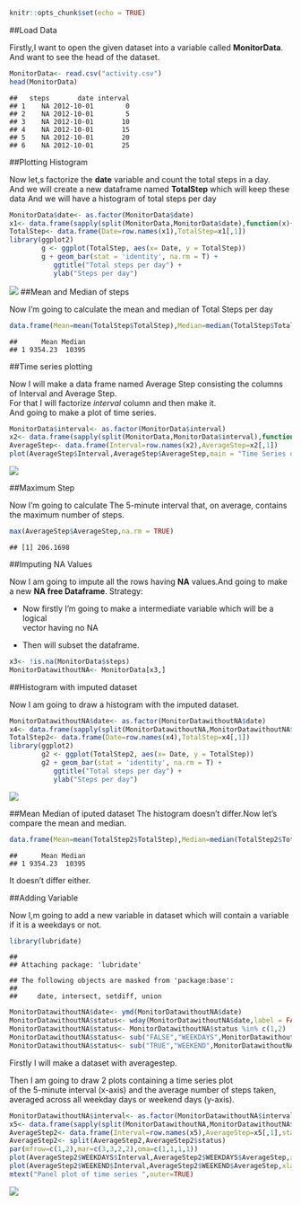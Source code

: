``` r
knitr::opts_chunk$set(echo = TRUE)
```

\#\#Load Data

Firstly,I want to open the given dataset into a variable called
**MonitorData**.  
And want to see the head of the dataset.

``` r
MonitorData<- read.csv("activity.csv")
head(MonitorData)
```

    ##   steps       date interval
    ## 1    NA 2012-10-01        0
    ## 2    NA 2012-10-01        5
    ## 3    NA 2012-10-01       10
    ## 4    NA 2012-10-01       15
    ## 5    NA 2012-10-01       20
    ## 6    NA 2012-10-01       25

\#\#Plotting Histogram

Now let,s factorize the **date** variable and count the total steps in a
day.  
And we will create a new dataframe named **TotalStep** which will keep
these data And we will have a histogram of total steps per day

``` r
MonitorData$date<- as.factor(MonitorData$date)
x1<- data.frame(sapply(split(MonitorData,MonitorData$date),function(x){sum(x[,1],na.rm = TRUE)}))
TotalStep<- data.frame(Date=row.names(x1),TotalStep=x1[,1])
library(ggplot2)
        g <- ggplot(TotalStep, aes(x= Date, y = TotalStep))
        g + geom_bar(stat = 'identity', na.rm = T) +
           ggtitle("Total steps per day") +
           ylab("Steps per day")
```

![](coursera1_files/figure-markdown_github/hist-1.png) \#\#Mean and
Median of steps

Now I’m going to calculate the mean and median of Total Steps per day

``` r
data.frame(Mean=mean(TotalStep$TotalStep),Median=median(TotalStep$TotalStep),row.names = NULL)
```

    ##      Mean Median
    ## 1 9354.23  10395

\#\#Time series plotting

Now I will make a data frame named Average Step consisting the columns
of Interval and Average Step.  
For that I will factorize *interval* column and then make it.  
And going to make a plot of time series.

``` r
MonitorData$interval<- as.factor(MonitorData$interval)
x2<- data.frame(sapply(split(MonitorData,MonitorData$interval),function(x){mean(x[,1],na.rm = TRUE)}))
AverageStep<- data.frame(Interval=row.names(x2),AverageStep=x2[,1])
plot(AverageStep$Interval,AverageStep$AverageStep,main = "Time Series of average steps",xlab = "Interval",ylab="Average Step",type = "l")
```

![](coursera1_files/figure-markdown_github/timeseriesplot1-1.png)

\#\#Maximum Step

Now I’m going to calculate The 5-minute interval that, on average,
contains the maximum number of steps.

``` r
max(AverageStep$AverageStep,na.rm = TRUE)
```

    ## [1] 206.1698

\#\#Imputing NA Values

Now I am going to impute all the rows having **NA** values.And going to
make a new **NA free Dataframe**. Strategy:

-   Now firstly I’m going to make a intermediate variable which will be
    a logical  
    vector having no NA

-   Then will subset the dataframe.

``` r
x3<- !is.na(MonitorData$steps)
MonitorDatawithoutNA<- MonitorData[x3,]
```

\#\#Histogram with imputed dataset

Now I am going to draw a histogram with the imputed dataset.

``` r
MonitorDatawithoutNA$date<- as.factor(MonitorDatawithoutNA$date)
x4<- data.frame(sapply(split(MonitorDatawithoutNA,MonitorDatawithoutNA$date),function(x){sum(x[,1],na.rm = TRUE)}))
TotalStep2<- data.frame(Date=row.names(x4),TotalStep=x4[,1])
library(ggplot2)
        g2 <- ggplot(TotalStep2, aes(x= Date, y = TotalStep))
        g2 + geom_bar(stat = 'identity', na.rm = T) +
           ggtitle("Total steps per day") +
           ylab("Steps per day")
```

![](coursera1_files/figure-markdown_github/hist2-1.png)

\#\#Mean Median of iputed dataset The histogram doesn’t differ.Now let’s
compare the mean and median.

``` r
data.frame(Mean=mean(TotalStep2$TotalStep),Median=median(TotalStep2$TotalStep),row.names = NULL)
```

    ##      Mean Median
    ## 1 9354.23  10395

It doesn’t differ either.

\#\#Adding Variable

Now I,m going to add a new variable in dataset which will contain a
variable if it is a weekdays or not.

``` r
library(lubridate)
```

    ## 
    ## Attaching package: 'lubridate'

    ## The following objects are masked from 'package:base':
    ## 
    ##     date, intersect, setdiff, union

``` r
MonitorDatawithoutNA$date<- ymd(MonitorDatawithoutNA$date)
MonitorDatawithoutNA$status<- wday(MonitorDatawithoutNA$date,label = FALSE)
MonitorDatawithoutNA$status<- MonitorDatawithoutNA$status %in% c(1,2)
MonitorDatawithoutNA$status<- sub("FALSE","WEEKDAYS",MonitorDatawithoutNA$status)
MonitorDatawithoutNA$status<- sub("TRUE","WEEKEND",MonitorDatawithoutNA$status)
```

Firstly I will make a dataset with averagestep.

Then I am going to draw 2 plots containing a time series plot  
of the 5-minute interval (x-axis) and the average number of steps taken,
averaged across all weekday days or weekend days (y-axis).

``` r
MonitorDatawithoutNA$interval<- as.factor(MonitorDatawithoutNA$interval)
x5<- data.frame(sapply(split(MonitorDatawithoutNA,MonitorDatawithoutNA$interval),function(x){mean(x[,1],na.rm = TRUE)}))
AverageStep2<- data.frame(Interval=row.names(x5),AverageStep=x5[,1],status=MonitorDatawithoutNA$status)
AverageStep2<- split(AverageStep2,AverageStep2$status)
par(mfrow=c(1,2),mar=c(3,3,2,2),oma=c(1,1,1,1))
plot(AverageStep2$WEEKDAYS$Interval,AverageStep2$WEEKDAYS$AverageStep,xlab = "Interval",ylab = "Average Step",main = "Time series plotting in weekdays",type = "l")
plot(AverageStep2$WEEKEND$Interval,AverageStep2$WEEKEND$AverageStep,xlab = "Interval",ylab = "Average Step",main = "Time series plotting in weekend",type = "l")
mtext("Panel plot of time series ",outer=TRUE)
```

![](coursera1_files/figure-markdown_github/panel-1.png)
